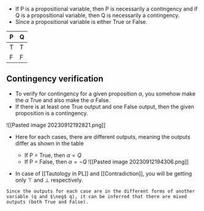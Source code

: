 - If P is a propositional variable, then P is necessarily a contingency and if Q is a propositional variable, then Q is necessarily a contingency.
- Since a propositional variable is either True or False.

| P   | Q   |
|:--- |:--- |
| T   | T   |
| F   | F   |

## Contingency verification

- To verify for contingency for a given proposition $\alpha$, you somehow make the $\alpha$ True and also make the $\alpha$ False.
- If there is at least one True output and one False output, then the given proposition is a contingency.

![[Pasted image 20230912192821.png]]

- Here for each cases, there are different outputs, meaning the outputs differ as shown in the table
	- If P = True, then $\alpha = Q$
	- If P = False, then $\alpha = \neg Q$
![[Pasted image 20230912194306.png]]

- In case of [[Tautology in PL]] and [[Contradiction]], you will be getting only $\top \text{ and } \bot$ respectively.

```ad-help
Since the outputs for each case are in the different forms of another variable (q and $\neg$ q), it can be inferred that there are mixed outputs (both True and False).
```

